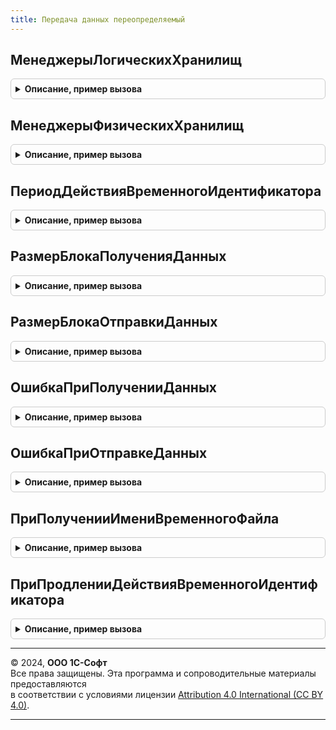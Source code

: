 ```yaml
---
title: Передача данных переопределяемый
---
```



## МенеджерыЛогическихХранилищ
<details style="margin: 1em 0; padding: 0.5em; border: 1px solid #ccc; border-radius: 6px;">

<summary style="font-weight: bold; cursor: pointer;">Описание, пример вызова</summary>

```bsl

// Определяет менеджеры логических хранилищ.
//
// Параметры:
//   ВсеМенеджерыЛогическихХранилищ - Соответствие из Строка - менеджеры логических хранилищ:
//    * Ключ - Строка - идентификатор логического хранилища;
//    * Значение - ОбщийМодуль - менеджер логического хранилища.
//
//@skip-check module-empty-method
Процедура МенеджерыЛогическихХранилищ(ВсеМенеджерыЛогическихХранилищ) Экспорт
```

Пример вызова
```bsl
ПередачаДанныхПереопределяемый.МенеджерыЛогическихХранилищ(ВсеМенеджерыЛогическихХранилищ) 
```
</details>

## МенеджерыФизическихХранилищ
<details style="margin: 1em 0; padding: 0.5em; border: 1px solid #ccc; border-radius: 6px;">

<summary style="font-weight: bold; cursor: pointer;">Описание, пример вызова</summary>

```bsl

// Определяет менеджеры физических хранилищ.
//
// Параметры:
//   ВсеМенеджерыФизическихХранилищ - Соответствие из Строка - менеджеры физических хранилищ:
//    * Ключ - Строка - идентификатор физического хранилища;
//    * Значение - ОбщийМодуль - менеджер физического хранилища.
//
//@skip-check module-empty-method
Процедура МенеджерыФизическихХранилищ(ВсеМенеджерыФизическихХранилищ) Экспорт
```

Пример вызова
```bsl
ПередачаДанныхПереопределяемый.МенеджерыФизическихХранилищ(ВсеМенеджерыФизическихХранилищ) 
```
</details>

## ПериодДействияВременногоИдентификатора
<details style="margin: 1em 0; padding: 0.5em; border: 1px solid #ccc; border-radius: 6px;">

<summary style="font-weight: bold; cursor: pointer;">Описание, пример вызова</summary>

```bsl

// Определяет период действия временного идентификатора.
//
// Параметры:
//   ПериодДействияВременногоИдентификатора - Число - период действия временного идентификатора.
//
//@skip-check module-empty-method
Процедура ПериодДействияВременногоИдентификатора(ПериодДействияВременногоИдентификатора) Экспорт
```

Пример вызова
```bsl
ПередачаДанныхПереопределяемый.ПериодДействияВременногоИдентификатора(ПериодДействияВременногоИдентификатора) 
```
</details>

## РазмерБлокаПолученияДанных
<details style="margin: 1em 0; padding: 0.5em; border: 1px solid #ccc; border-radius: 6px;">

<summary style="font-weight: bold; cursor: pointer;">Описание, пример вызова</summary>

```bsl

// Определяет размер блока получения данных.
//
// Параметры:
//   РазмерБлокаПолученияДанных - Число - размер блока получения данных в байтах.
//
//@skip-check module-empty-method
Процедура РазмерБлокаПолученияДанных(РазмерБлокаПолученияДанных) Экспорт
```

Пример вызова
```bsl
ПередачаДанныхПереопределяемый.РазмерБлокаПолученияДанных(РазмерБлокаПолученияДанных) 
```
</details>

## РазмерБлокаОтправкиДанных
<details style="margin: 1em 0; padding: 0.5em; border: 1px solid #ccc; border-radius: 6px;">

<summary style="font-weight: bold; cursor: pointer;">Описание, пример вызова</summary>

```bsl

// Определяет размер блока отправки данных.
//
// Параметры:
//   РазмерБлокаОтправкиДанных - Число - размер блока отправки данных в байтах.
//
//@skip-check module-empty-method
Процедура РазмерБлокаОтправкиДанных(РазмерБлокаОтправкиДанных) Экспорт
```

Пример вызова
```bsl
ПередачаДанныхПереопределяемый.РазмерБлокаОтправкиДанных(РазмерБлокаОтправкиДанных) 
```
</details>

## ОшибкаПриПолученииДанных
<details style="margin: 1em 0; padding: 0.5em; border: 1px solid #ccc; border-radius: 6px;">

<summary style="font-weight: bold; cursor: pointer;">Описание, пример вызова</summary>

```bsl

// Вызывается при ошибке получения данных.
//
// Параметры:
//   Ответ - HTTPСервисОтвет - ответ сервиса при получении данных.
//
//@skip-check module-empty-method
Процедура ОшибкаПриПолученииДанных(Ответ) Экспорт
```

Пример вызова
```bsl
ПередачаДанныхПереопределяемый.ОшибкаПриПолученииДанных(Ответ) 
```
</details>

## ОшибкаПриОтправкеДанных
<details style="margin: 1em 0; padding: 0.5em; border: 1px solid #ccc; border-radius: 6px;">

<summary style="font-weight: bold; cursor: pointer;">Описание, пример вызова</summary>

```bsl

// Вызывается при ошибке отправки данных.
//
// Параметры:
//   Ответ - HTTPСервисОтвет - ответ сервиса при отправке данных.
//
//@skip-check module-empty-method
Процедура ОшибкаПриОтправкеДанных(Ответ) Экспорт
```

Пример вызова
```bsl
ПередачаДанныхПереопределяемый.ОшибкаПриОтправкеДанных(Ответ) 
```
</details>

## ПриПолученииИмениВременногоФайла
<details style="margin: 1em 0; padding: 0.5em; border: 1px solid #ccc; border-radius: 6px;">

<summary style="font-weight: bold; cursor: pointer;">Описание, пример вызова</summary>

```bsl

// Вызывается при получении имени временного файла.
//
// Параметры:
//   ИмяВременногоФайла - Строка - имя временного файла.
//   Расширение - Строка - желаемое расширение имени временного файла.
//   ДополнительныеПараметры - Структура - дополнительные параметры временного файла.
//
//@skip-check module-empty-method
Процедура ПриПолученииИмениВременногоФайла(ИмяВременногоФайла, Расширение, ДополнительныеПараметры) Экспорт
```

Пример вызова
```bsl
ПередачаДанныхПереопределяемый.ПриПолученииИмениВременногоФайла(ИмяВременногоФайла, Расширение, ДополнительныеПараметры) 
```
</details>

## ПриПродленииДействияВременногоИдентификатора
<details style="margin: 1em 0; padding: 0.5em; border: 1px solid #ccc; border-radius: 6px;">

<summary style="font-weight: bold; cursor: pointer;">Описание, пример вызова</summary>

```bsl

// Вызывается при продлении действия временного идентификатора.
//
// Параметры:
//   Идентификатор - Строка - идентификатор запроса.
//   Дата - Дата - дата регистрации запроса.
//   Запрос - Структура - исходный HTTP-запрос:
//    * HTTPМетод - Строка - HTTP-метод;
//    * БазовыйURL - Строка - базовая часть URL-запроса, включающая имя сервиса;
//    * Заголовки - ФиксированноеСоответствие из Строка - заголовки HTTP-запроса;
//    * ОтносительныйURL - Строка - относительную часть URL-адреса (относительно сервиса);
//    * ПараметрыURL - ФиксированноеСоответствие из Строка - части URL-адреса, которые были параметризованы в шаблоне;
//    * ПараметрыЗапроса - ФиксированноеСоответствие из Строка - параметры запроса (в строке URL-адреса параметры следуют после знака запроса);
//    * ИдентификаторЗапроса - Строка - уникальный идентификатор запроса;
//    * ТипЗапроса - Строка - тип запроса;
//    * ИмяВременногоФайла - Строка - имя используемого временного файла.
//
//@skip-check module-empty-method
Процедура ПриПродленииДействияВременногоИдентификатора(Идентификатор, Дата, Запрос) Экспорт
```

Пример вызова
```bsl
ПередачаДанныхПереопределяемый.ПриПродленииДействияВременногоИдентификатора(Идентификатор, Дата, Запрос) 
```
</details>

---

© 2024, **ООО 1С-Софт**  
Все права защищены. Эта программа и сопроводительные материалы предоставляются  
в соответствии с условиями лицензии [Attribution 4.0 International (CC BY 4.0)](https://creativecommons.org/licenses/by/4.0/legalcode).

---
